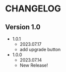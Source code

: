 # CHANGELOG

## Version 1.0

- 1.0.1
  - 2023.07.17
  - add upgrade button
- 1.0.0
  - 2023.07.14
  - New Release!
